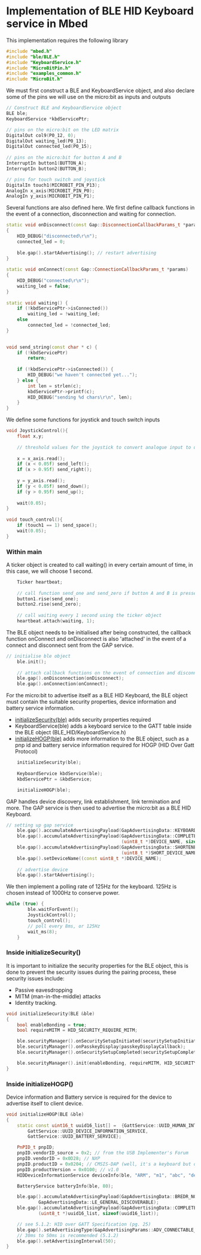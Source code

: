 # Implementation of BLE HID Keyboard service in Mbed

This implementation requires the following library

```c++
#include "mbed.h"
#include "ble/BLE.h"
#include "KeyboardService.h"
#include "MicroBitPin.h"
#include "examples_common.h"
#include "MicroBit.h"
```

We must first construct a BLE and KeyboardService object, and also declare some of the pins we will use on the micro:bit as inputs and outputs

```c++
// Construct BLE and KeyboardService object
BLE ble;
KeyboardService *kbdServicePtr;

// pins on the micro:bit on the LED matrix
DigitalOut col9(P0_12, 0);
DigitalOut waiting_led(P0_13);
DigitalOut connected_led(P0_15);
 
// pins on the micro:bit for button A and B
InterruptIn button1(BUTTON_A);
InterruptIn button2(BUTTON_B);

// pins for touch switch and joystick
DigitalIn touch1(MICROBIT_PIN_P13);
AnalogIn x_axis(MICROBIT_PIN_P0);
AnalogIn y_axis(MICROBIT_PIN_P1);

```
Several functions are also defined here.
We first define callback functions in the event of a connection, disconnection and waiting for connection.
```c++
static void onDisconnect(const Gap::DisconnectionCallbackParams_t *params)
{
    HID_DEBUG("disconnected\r\n");
    connected_led = 0;
 
    ble.gap().startAdvertising(); // restart advertising
}
 
static void onConnect(const Gap::ConnectionCallbackParams_t *params)
{
    HID_DEBUG("connected\r\n");
    waiting_led = false;
}
 
static void waiting() {
    if (!kbdServicePtr->isConnected())
        waiting_led = !waiting_led;
    else
        connected_led = !connected_led;
}
 
```

```c++
void send_string(const char * c) {
    if (!kbdServicePtr)
        return;
 
    if (!kbdServicePtr->isConnected()) {
        HID_DEBUG("we haven't connected yet...");
    } else {
        int len = strlen(c);
        kbdServicePtr->printf(c);
        HID_DEBUG("sending %d chars\r\n", len);
    }
}

```
We define some functions for joystick and touch switch inputs
```c++
void JoystickControl(){
    float x,y;
 
    // threshold values for the joystick to convert analogue input to digital
    
    x = x_axis.read();
    if (x < 0.05f) send_left();
    if (x > 0.95f) send_right();
    
    y = y_axis.read();
    if (y < 0.05f) send_down();
    if (y > 0.95f) send_up();
    
    wait(0.05);
}
 
void touch_control(){
    if (touch1 == 1) send_space();
    wait(0.05);
}
```
### Within main
A ticker object is created to call waiting() in every certain amount of time, in this case, we will choose 1 second.
```c++
    Ticker heartbeat;
    
    // call function send_one and send_zero if button A and B is pressed on the rising edge
    button1.rise(send_one);
    button2.rise(send_zero);
 
    // call waiting every 1 second using the ticker object
    heartbeat.attach(waiting, 1);
```
The BLE object needs to be initialised after being constructed, the callback function onConnect and onDisconnect is also 'attached' in the event of a connect and disconnect sent from the GAP service.
```c++
// initialise ble object
    ble.init();
 
    // attach callback functions on the event of connection and disconnection
    ble.gap().onDisconnection(onDisconnect);
    ble.gap().onConnection(onConnect);
```
For the micro:bit to advertise itself as a BLE HID Keyboard, the BLE object must contain the suitable security properties, device information and battery service information.
* [initializeSecurity(ble)](#inside-initializesecurity) adds security properties required 
* KeyboardService(ble) adds a keyboard service to the GATT table inside the BLE object (BLE_HID/KeyboardService.h)
* [initializeHOGP(ble)](#inside-initializehogp) adds more information to the BLE object, such as a pnp id and battery service information required for HOGP (HID Over Gatt Protocol)  
```c++
    initializeSecurity(ble);
 
    KeyboardService kbdService(ble);
    kbdServicePtr = &kbdService;

    initializeHOGP(ble);
```
GAP handles device discovery, link establishment, link termination and more. The GAP service is then used to advertise the micro:bit as a BLE HID Keyboard. 
```c++
// setting up gap service
    ble.gap().accumulateAdvertisingPayload(GapAdvertisingData::KEYBOARD);
    ble.gap().accumulateAdvertisingPayload(GapAdvertisingData::COMPLETE_LOCAL_NAME,
                                           (uint8_t *)DEVICE_NAME, sizeof(DEVICE_NAME));
    ble.gap().accumulateAdvertisingPayload(GapAdvertisingData::SHORTENED_LOCAL_NAME,
                                           (uint8_t *)SHORT_DEVICE_NAME, sizeof(SHORT_DEVICE_NAME));
    ble.gap().setDeviceName((const uint8_t *)DEVICE_NAME);
 
    // advertise device
    ble.gap().startAdvertising();
```
We then implement a polling rate of 125Hz for the keyboard. 125Hz is chosen instead of 1000Hz to conserve power.
```c++
while (true) {
        ble.waitForEvent();  
        JoystickControl();  
        touch_control();
        // poll every 8ms, or 125Hz
        wait_ms(8);
    }
```

### Inside initializeSecurity()
It is important to initialize the security properties for the BLE object, this is done to prevent the security issues during the pairing process, these security issues include:
* Passive eavesdropping
* MITM (man-in-the-middle) attacks 
* Identity tracking.
```c++
void initializeSecurity(BLE &ble)
{
    bool enableBonding = true;
    bool requireMITM = HID_SECURITY_REQUIRE_MITM;

    ble.securityManager().onSecuritySetupInitiated(securitySetupInitiatedCallback);
    ble.securityManager().onPasskeyDisplay(passkeyDisplayCallback);
    ble.securityManager().onSecuritySetupCompleted(securitySetupCompletedCallback);

    ble.securityManager().init(enableBonding, requireMITM, HID_SECURITY_IOCAPS);
}
```
### Inside initializeHOGP()
Device information and Battery service is required for the device to advertise itself to client device.
```c++
void initializeHOGP(BLE &ble)
{
    static const uint16_t uuid16_list[] =  {GattService::UUID_HUMAN_INTERFACE_DEVICE_SERVICE,
        GattService::UUID_DEVICE_INFORMATION_SERVICE,
        GattService::UUID_BATTERY_SERVICE};

    PnPID_t pnpID;
    pnpID.vendorID_source = 0x2; // from the USB Implementer's Forum
    pnpID.vendorID = 0x0D28; // NXP
    pnpID.productID = 0x0204; // CMSIS-DAP (well, it's a keyboard but oh well)
    pnpID.productVersion = 0x0100; // v1.0
    HIDDeviceInformationService deviceInfo(ble, "ARM", "m1", "abc", "def", "ghi", "jkl", &pnpID);

    BatteryService batteryInfo(ble, 80);

    ble.gap().accumulateAdvertisingPayload(GapAdvertisingData::BREDR_NOT_SUPPORTED |
            GapAdvertisingData::LE_GENERAL_DISCOVERABLE);
    ble.gap().accumulateAdvertisingPayload(GapAdvertisingData::COMPLETE_LIST_16BIT_SERVICE_IDS,
            (uint8_t *)uuid16_list, sizeof(uuid16_list));

    // see 5.1.2: HID over GATT Specification (pg. 25)
    ble.gap().setAdvertisingType(GapAdvertisingParams::ADV_CONNECTABLE_UNDIRECTED);
    // 30ms to 50ms is recommended (5.1.2)
    ble.gap().setAdvertisingInterval(50);
}
```

